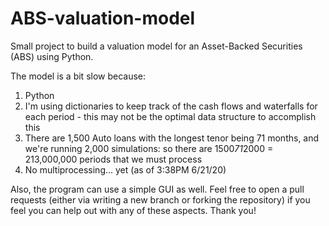 # ABS-valuation-model
Small project to build a valuation model for an Asset-Backed Securities (ABS) using Python. 

The model is a bit slow because:
1) Python
2) I'm using dictionaries to keep track of the cash flows and waterfalls for each period - this may not be the optimal data structure to accomplish this
3) There are 1,500 Auto loans with the longest tenor being 71 months, and we're running 2,000 simulations: so there are 1500*71*2000 = 213,000,000 periods that we must process
4) No multiprocessing... yet (as of 3:38PM 6/21/20)

Also, the program can use a simple GUI as well. Feel free to open a pull requests (either via writing a new branch or forking the repository) if you feel you can help out with any of these aspects. Thank you!
